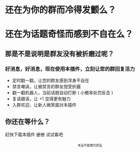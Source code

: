 # 还在为你的群而冷得发颤么？

# 还在为话题奇怪而感到不自在么？

## 那是不是说明是群友没有被折磨过呢？

### 好消息，好消息，现在使用本插件，立刻让您的群回复活力

+ 定时戳一戳，让您的群友感到浑身不自在
+ 禁言嘲讽，让被禁言的群友饱受折磨
+ 戳一戳机器人，当前话题自动打断 ( 小概率处罚反击 )
+ 复读跟读，让 +1 显得更有魅力
+ 入群欢迎，让新人微笑面对本插件

## 你还在等什么？

赶快下载本插件 ~~逝世~~ 试试看吧

　　　　　　　　　　　　　　　　　<font size=1>本品不能替代药品</font>